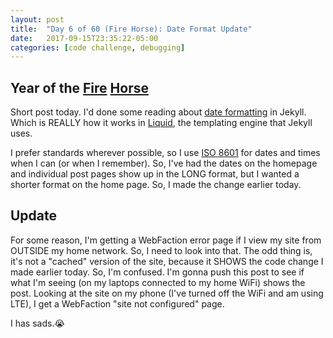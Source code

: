 ```yaml
---
layout: post
title:  "Day 6 of 60 (Fire Horse): Date Format Update"
date:   2017-09-15T23:35:22-05:00
categories: [code challenge, debugging]
---
```

## Year of the [Fire](https://en.wikipedia.org/wiki/Fire_(Wu_Xing)) [Horse](https://en.wikipedia.org/wiki/Horse_(zodiac))


Short post today. I'd done some reading about [date formatting](https://learn.cloudcannon.com/jekyll/date-formatting/) in Jekyll. Which is REALLY how it works in [Liquid](https://shopify.github.io/liquid/), the templating engine that Jekyll uses.

I prefer standards wherever possible, so I use [ISO 8601](https://en.wikipedia.org/wiki/ISO_8601) for dates and times when I can (or when I remember). So, I've had the dates on the homepage and individual post pages show up in the LONG format, but I wanted a shorter format on the home page. So, I made the change earlier today.

## Update
For some reason, I'm getting a WebFaction error page if I view my site from OUTSIDE my home network. So, I need to look into that. The odd thing is, it's not a "cached" version of the site, because it SHOWS the code change I made earlier today. So, I'm confused. I'm gonna push this post to see if what I'm seeing (on my laptops connected to my home WiFi) shows the post. Looking at the site on my phone (I've turned off the WiFi and am using LTE), I get a WebFaction "site not configured" page.

I has sads.😭